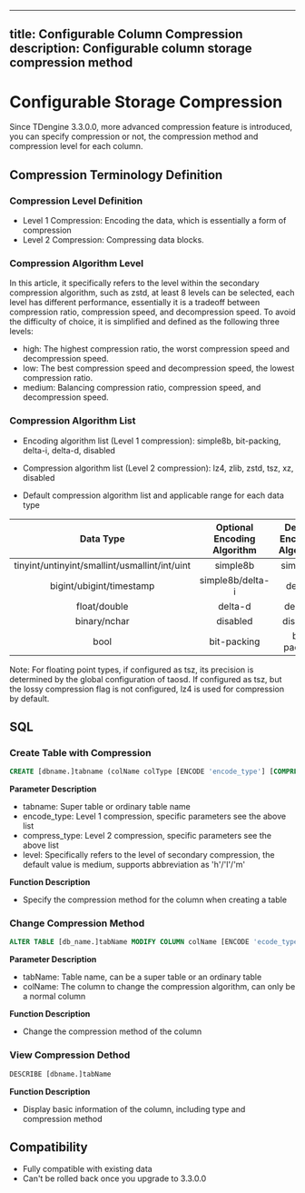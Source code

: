 
---

title: Configurable Column Compression
description: Configurable column storage compression method
---

# Configurable Storage Compression

Since TDengine 3.3.0.0, more advanced compression feature is introduced, you can specify compression or not, the compression method and compression level for each column.

## Compression Terminology Definition

### Compression Level Definition

- Level 1 Compression: Encoding the data, which is essentially a form of compression
- Level 2 Compression: Compressing data blocks.

### Compression Algorithm Level

In this article, it specifically refers to the level within the secondary compression algorithm, such as zstd, at least 8 levels can be selected, each level has different performance, essentially it is a tradeoff between compression ratio, compression speed, and decompression speed. To avoid the difficulty of choice, it is simplified and defined as the following three levels:

- high: The highest compression ratio, the worst compression speed and decompression speed.
- low: The best compression speed and decompression speed, the lowest compression ratio.
- medium: Balancing compression ratio, compression speed, and decompression speed.

### Compression Algorithm List

- Encoding algorithm list (Level 1 compression): simple8b, bit-packing, delta-i, delta-d, disabled  

- Compression algorithm list (Level 2 compression): lz4, zlib, zstd, tsz, xz, disabled

- Default compression algorithm list and applicable range for each data type

| Data Type |   Optional Encoding Algorithm      |  Default Encoding Algorithm  | Optional Compression Algorithm|Default Compression Algorithm| Default Compression Level|  
| :-----------:|:----------:|:-------:|:-------:|:----------:|:----:|
  tinyint/untinyint/smallint/usmallint/int/uint | simple8b| simple8b | lz4/zlib/zstd/xz| lz4 | medium|
|   bigint/ubigint/timestamp   |  simple8b/delta-i    | delta-i |lz4/zlib/zstd/xz | lz4| medium|
|float/double | delta-d|delta-d |lz4/zlib/zstd/xz/tsz|tsz| medium|
|binary/nchar| disabled| disabled|lz4/zlib/zstd/xz| lz4| medium|
|bool| bit-packing| bit-packing| lz4/zlib/zstd/xz| lz4| medium|

Note: For floating point types, if configured as tsz, its precision is determined by the global configuration of taosd. If configured as tsz, but the lossy compression flag is not configured, lz4 is used for compression by default.

## SQL

### Create Table with Compression

```sql
CREATE [dbname.]tabname (colName colType [ENCODE 'encode_type'] [COMPRESS 'compress_type' [LEVEL 'level'], [, other cerate_definition]...])
```

**Parameter Description**

- tabname: Super table or ordinary table name
- encode_type: Level 1 compression, specific parameters see the above list
- compress_type: Level 2 compression, specific parameters see the above list
- level: Specifically refers to the level of secondary compression, the default value is medium, supports abbreviation as 'h'/'l'/'m'

**Function Description**

- Specify the compression method for the column when creating a table

### Change Compression Method

```sql
ALTER TABLE [db_name.]tabName MODIFY COLUMN colName [ENCODE 'ecode_type'] [COMPRESS 'compress_type'] [LEVEL "high"]
```

**Parameter Description**

- tabName: Table name, can be a super table or an ordinary table
- colName: The column to change the compression algorithm, can only be a normal column

**Function Description**

- Change the compression method of the column

### View Compression Dethod

```sql
DESCRIBE [dbname.]tabName
```

**Function Description**

- Display basic information of the column, including type and compression method

## Compatibility

- Fully compatible with existing data
- Can't be rolled back once you upgrade to 3.3.0.0
